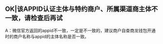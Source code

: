 ## OK|该APPID认证主体与特约商户、所属渠道商主体不一致，请检查后再试
A：微信官方返回的appid不一致，一定是不一致的，建议商户自查商龙钱包开通时的商户名称与appid的主体名称是否一致。